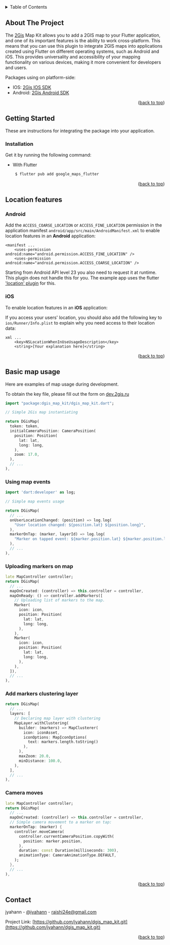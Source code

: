 <!-- TABLE OF CONTENTS -->
<details>
  <summary>Table of Contents</summary>
  <ol>
    <li>
      <a href="#about-the-project">About The Project</a>
    </li> 
    <li>
      <a href="#getting-started">Getting Started</a>
      <ul>
        <li><a href="#installation">Installation</a></li>
      </ul>
    </li>
    <li>
      <a href="#location-features">Location features</a>
      <ul>
        <li><a href="#android">Android</a></li>
        <li><a href="#ios">iOS</a></li>
      </ul>
    </li>
    <li>
      <a href="#basic-map-usage">Basic map usage</a>
      <ul>
        <li><a href="#using-map-events">Using map events</a></li>
        <li><a href="#uploading-markers-on-map">Uploading markers on map</a></li>
        <li><a href="#add-markers-clustering-layer">Add markers clustering layer</a></li>
        <li><a href="#camera-moves">Camera moves</a></li>
      </ul>
    </li>
    <li><a href="#contact">Contact</a></li>
  </ol>
</details>

<!-- ABOUT THE PROJECT -->
## About The Project

The <a href="https://docs.2gis.com/">2Gis</a> Map Kit allows you to add a 2GIS map to your Flutter application, and one of its important features is the ability to work cross-platform. This means that you can use this plugin to integrate 2GIS maps into applications created using Flutter on different operating systems, such as Android and iOS. This provides universality and accessibility of your mapping functionality on various devices, making it more convenient for developers and users.

Packages using on platform-side:
* IOS: <a href="https://docs.2gis.com/ru/ios/sdk/overview">2Gis IOS SDK</a>
* Android: <a href="https://docs.2gis.com/ru/android/sdk/overview">2Gis Android SDK</a>

<p align="right">(<a href="#readme-top">back to top</a>)</p>

<!-- GETTING STARTED -->
## Getting Started

These are instructions for integrating the package into your application.

### Installation

Get it by running the following command:
* With Flutter
  ```sh
   $ flutter pub add google_maps_flutter
  ```

<p align="right">(<a href="#readme-top">back to top</a>)</p>

## Location features
### Android
Add the `ACCESS_COARSE_LOCATION` or `ACCESS_FINE_LOCATION` permission in the application manifest `android/app/src/main/AndroidManifest.xml` to enable location features in an **Android** application:
```
<manifest ...
    <uses-permission android:name="android.permission.ACCESS_FINE_LOCATION" />
    <uses-permission android:name="android.permission.ACCESS_COARSE_LOCATION" />
```

Starting from Android API level 23 you also need to request it at runtime. This plugin does not handle this for you. The example app uses the flutter ['location' plugin](https://pub.dev/packages/location) for this.

### iOS
To enable location features in an **iOS** application:

If you access your users' location, you should also add the following key to `ios/Runner/Info.plist` to explain why you need access to their location data:

```
xml ...
    <key>NSLocationWhenInUseUsageDescription</key>
    <string>[Your explanation here]</string>
```

<p align="right">(<a href="#readme-top">back to top</a>)</p>

<!-- USAGE EXAMPLES -->
## Basic map usage

Here are examples of map usage during development.

To obtain the key file, please fill out the form on <a href="https://dev.2gis.ru/order/">dev.2gis.ru</a>

```dart
import "package:dgis_map_kit/dgis_map_kit.dart";

// Simple 2Gis map instantiating

return DGisMap(
  token: token,
  initialCameraPosition: CameraPosition(
    position: Position(
      lat: lat,
      long: long,
    ),
    zoom: 17.0,
  ),
  // ...
),
```

### Using map events

```dart
import 'dart:developer' as log;

// Simple map events usage

return DGisMap(
  // ...
  onUserLocationChanged: (position) => log.log(
    "User location changed: ${position.lat} ${position.long}",
  ),
  markerOnTap: (marker, layerId) => log.log(
    "Marker on tapped event: ${marker.position.lat} ${marker.position.long}",
  ),
  // ...
),
```

### Uploading markers on map

```dart
late MapController controller;
return DGisMap(
  // ...
  mapOnCreated: (controller) => this.controller = controller,
  mapOnReady: () => controller.addMarkers([ 
    // Uploading list of markers to the map.
    Marker(
      icon: icon,
      position: Position(
        lat: lat,
        long: long,
      ),
    ),
    Marker(
      icon: icon,
      position: Position(
        lat: lat,
        long: long,
      ),
    ),
  ]),
  // ...
),
```

### Add markers clustering layer

```dart
return DGisMap(
  // ...
  layers: [
    // Declaring map layer with clustering
    MapLayer.withClustering(
      builder: (markers) => MapClusterer(
        icon: iconAsset,
        iconOptions: MapIconOptions(
          text: markers.length.toString() 
        ),
      ),
      maxZoom: 20.0,
      minDistance: 100.0,
    ),
  ],
  // ...
),
```

### Camera moves

```dart
late MapController controller;
return DGisMap(
  // ...
  mapOnCreated: (controller) => this.controller = controller,
  // Simple camera movement to a marker on tap:
  markerOnTap: (marker) {
    controller.moveCamera(
      controller.currentCameraPosition.copyWith(
        position: marker.position,
      ),
      duration: const Duration(milliseconds: 300),
      animationType: CameraAnimationType.DEFAULT,
    );
  },
  // ...
),
```



<p align="right">(<a href="#readme-top">back to top</a>)</p>



<!-- CONTACT -->
## Contact

jyahann - [@jyahann](https://t.me/jyahann) - raishi24e@gmail.com

Project Link: [https://github.com/jyahann/dgis_map_kit.git](https://github.com/jyahann/dgis_map_kit.git)

<p align="right">(<a href="#readme-top">back to top</a>)</p>